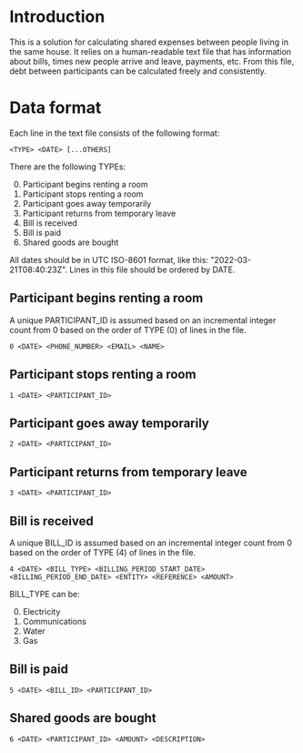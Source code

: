 # Introduction
This is a solution for calculating shared expenses between people living in the same house. It relies on a human-readable text file that has information about bills, times new people arrive and leave, payments, etc.
From this file, debt between participants can be calculated freely and consistently.

# Data format
Each line in the text file consists of the following format:
```
<TYPE> <DATE> [...OTHERS]
```

There are the following TYPEs:

0. Participant begins renting a room
1. Participant stops renting a room
2. Participant goes away temporarily
3. Participant returns from temporary leave
4. Bill is received
5. Bill is paid
6. Shared goods are bought

All dates should be in UTC ISO-8601 format, like this: "2022-03-21T08:40:23Z". Lines in this file should be ordered by DATE.

## Participant begins renting a room
A unique PARTICIPANT\_ID is assumed based on an incremental integer count from 0 based on the order of TYPE (0) of lines in the file.
```
0 <DATE> <PHONE_NUMBER> <EMAIL> <NAME>
```

## Participant stops renting a room
```
1 <DATE> <PARTICIPANT_ID>
```

## Participant goes away temporarily
```
2 <DATE> <PARTICIPANT_ID>
```

## Participant returns from temporary leave
```
3 <DATE> <PARTICIPANT_ID>
```

## Bill is received
A unique BILL\_ID is assumed based on an incremental integer count from 0 based on the order of TYPE (4) of lines in the file.
```
4 <DATE> <BILL_TYPE> <BILLING_PERIOD_START_DATE> <BILLING_PERIOD_END_DATE> <ENTITY> <REFERENCE> <AMOUNT>
```

BILL\_TYPE can be:

0. Electricity
1. Communications
2. Water
3. Gas

## Bill is paid
```
5 <DATE> <BILL_ID> <PARTICIPANT_ID>
```

## Shared goods are bought
```
6 <DATE> <PARTICIPANT_ID> <AMOUNT> <DESCRIPTION>
```
